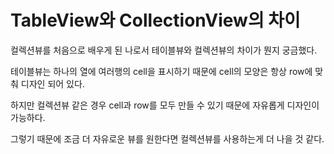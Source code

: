 # TableView와 CollectionView의 차이

컬렉션뷰를 처음으로 배우게 된 나로서 테이블뷰와 컬렉션뷰의 차이가 뭔지 궁금했다.

테이블뷰는 하나의 열에 여러행의 cell을 표시하기 때문에 cell의 모양은 항상 row에 맞춰 디자인 되어 있다.

하지만 컬렉션뷰 같은 경우 cell과 row를 모두 만들 수 있기 때문에 자유롭게 디자인이 가능하다.

그렇기 때문에 조금 더 자유로운 뷰를 원한다면 컬렉션뷰를 사용하는게 더 나을 것 같다.

